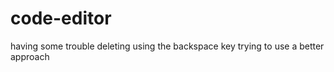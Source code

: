 ﻿# code-editor
having some trouble deleting using the backspace key
trying to use a better approach
